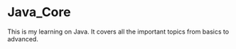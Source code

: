 # Java_Core
This is my learning on Java. It covers all the important topics from basics to advanced.
